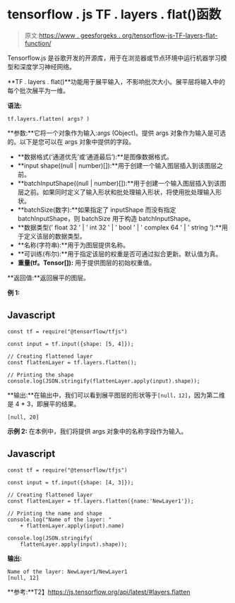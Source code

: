 # tensorflow . js TF . layers . flat()函数

> 原文:[https://www . geesforgeks . org/tensorflow-js-TF-layers-flat-function/](https://www.geeksforgeeks.org/tensorflow-js-tf-layers-flatten-function/)

Tensorflow.js 是谷歌开发的开源库，用于在浏览器或节点环境中运行机器学习模型和深度学习神经网络。

**TF . layers . flat()**功能用于展平输入，不影响批次大小。展平层将输入中的每个批次展平为一维。

**语法:**

```
tf.layers.flatten( args? )
```

**参数:**它将一个对象作为输入:args (Object)。提供 args 对象作为输入是可选的。以下是您可以在 args 对象中提供的字段。

*   **数据格式(‘通道优先’或‘通道最后’):**是图像数据格式。
*   **input shape((null | number)[]):**用于创建一个输入图层插入到该图层之前。
*   **batchInputShape((null | number)[]):**用于创建一个输入图层插入到该图层之前。如果同时定义了输入形状和批处理输入形状，将使用批处理输入形状。
*   **batchSize(数字):**如果指定了 inputShape 而没有指定 batchInputShape，则 batchSize 用于构造 batchInputShape。
*   **数据类型(' float 32 ' | ' int 32 ' | ' bool ' | ' complex 64 ' | ' string '):**用于定义该层的数据类型。
*   **名称(字符串):**用于为图层提供名称。
*   **可训练(布尔):**用于指定该层的权重是否可通过拟合更新。默认值为真。
*   **重量(tf。Tensor[]):** 用于提供图层的初始权重值。

**返回值:**返回展平的图层。

**例 1:**

## Javascript

```
const tf = require("@tensorflow/tfjs")

const input = tf.input({shape: [5, 4]});

// Creating flattened layer
const flattenLayer = tf.layers.flatten();

// Printing the shape
console.log(JSON.stringify(flattenLayer.apply(input).shape));
```

**输出:**在输出中，我们可以看到展平图层的形状等于`[null，12]`，因为第二维是 4 * 3，即展平的结果。

```
[null, 20]
```

**示例 2:** 在本例中，我们将提供 args 对象中的名称字段作为输入。

## Javascript

```
const tf = require("@tensorflow/tfjs")

const input = tf.input({shape: [4, 3]});

// Creating flattened layer
const flattenLayer = tf.layers.flatten({name:'NewLayer1'});

// Printing the name and shape
console.log("Name of the layer: " 
    + flattenLayer.apply(input).name)

console.log(JSON.stringify(
    flattenLayer.apply(input).shape));
```

**输出:**

```
Name of the layer: NewLayer1/NewLayer1
[null, 12]
```

**参考:**T2】https://js.tensorflow.org/api/latest/#layers.flatten